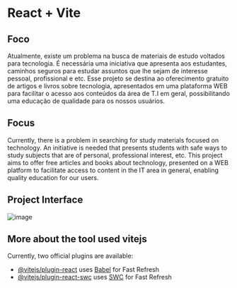 # React + Vite

## Foco
Atualmente, existe um problema na busca de materiais de estudo voltados para tecnologia. É necessária uma iniciativa que apresenta aos estudantes, caminhos seguros para estudar assuntos que lhe sejam de interesse pessoal, profissional e etc.
Esse projeto se destina ao oferecimento gratuito de artigos e livros sobre tecnologia, apresentados em uma plataforma WEB para facilitar o acesso aos conteúdos da área de T.I em geral, possibilitando uma educação de qualidade para os nossos usuários.
## Focus
Currently, there is a problem in searching for study materials focused on technology. An initiative is needed that presents students with safe ways to study subjects that are of personal, professional interest, etc.
This project aims to offer free articles and books about technology, presented on a WEB platform to facilitate access to content in the IT area in general, enabling quality education for our users.

## Project Interface
![image](https://firebasestorage.googleapis.com/v0/b/storage-1cbb2.appspot.com/o/Captura%20de%20tela%202023-12-30%20232029.png?alt=media&token=f854c0d8-5254-4a38-8392-295a96886ee3)

## More about the tool used vitejs

Currently, two official plugins are available:

- [@vitejs/plugin-react](https://github.com/vitejs/vite-plugin-react/blob/main/packages/plugin-react/README.md) uses [Babel](https://babeljs.io/) for Fast Refresh
- [@vitejs/plugin-react-swc](https://github.com/vitejs/vite-plugin-react-swc) uses [SWC](https://swc.rs/) for Fast Refresh
